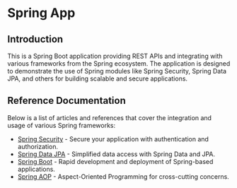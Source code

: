 # Spring App

## Introduction
This is a Spring Boot application providing REST APIs and integrating with various frameworks from the Spring ecosystem. The application is designed to demonstrate the use of Spring modules like Spring Security, Spring Data JPA, and others for building scalable and secure applications.

## Reference Documentation
Below is a list of articles and references that cover the integration and usage of various Spring frameworks:

- [Spring Security](#) - Secure your application with authentication and authorization.
- [Spring Data JPA](#) - Simplified data access with Spring Data and JPA.
- [Spring Boot](#) - Rapid development and deployment of Spring-based applications.
- [Spring AOP](#) - Aspect-Oriented Programming for cross-cutting concerns.